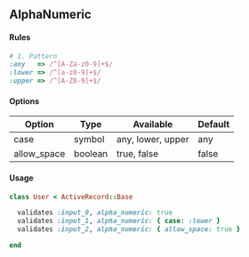 ## AlphaNumeric

#### Rules

```ruby
# 1. Pattern
:any   => /^[A-Za-z0-9]+$/
:lower => /^[a-z0-9]+$/
:upper => /^[A-Z0-9]+$/
```

#### Options

Option | Type | Available | Default
--- | --- | --- | ---
case | symbol | any, lower, upper | any
allow_space | boolean | true, false | false

#### Usage

```ruby
class User < ActiveRecord::Base

  validates :input_0, alpha_numeric: true
  validates :input_1, alpha_numeric: { case: :lower }
  validates :input_2, alpha_numeric: { allow_space: true }

end
```
